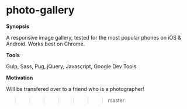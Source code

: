 # photo-gallery

**Synopsis**

A responsive image gallery, tested for the most popular phones on iOS & Android. Works best on Chrome.

**Tools**

Gulp, Sass, Pug, jQuery, Javascript, Google Dev Tools

**Motivation**

Will be transfered over to a friend who is a photographer!
>>>>>>> master
